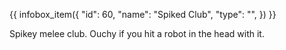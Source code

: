 {{ infobox_item({
	"id": 60,
	"name": "Spiked Club",
	"type": "",
}) }}

Spikey melee club. Ouchy if you hit a robot in the head with it.